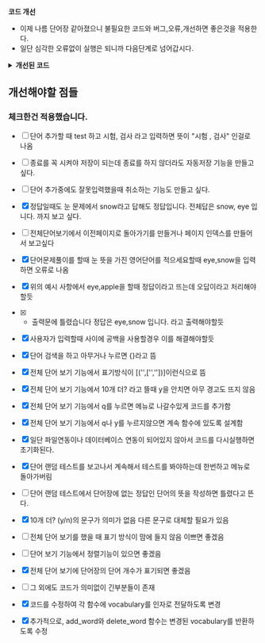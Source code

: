 <b>코드 개선</b>

- 이제 나름 단어장 같아졌으니 불필요한 코드와 버그,오류,개선하면 좋은것을 적용한다.
- 일단 심각한 오류없이 실행은 되니까 다음단계로 넘어갑시다.

<details>
<summary><b>개선된 코드</b></summary>

```python

import pickle
import random

def load_data():
    try:
        with open("vocabulary.pkl", "rb") as file:
            return pickle.load(file)
    except (FileNotFoundError, EOFError):
        return {}

def save_data(vocabulary):
    with open("vocabulary.pkl", "wb") as file:
        pickle.dump(vocabulary, file)

def add_word(vocabulary):
    word = input("추가할 단어를 입력하세요: ").strip()
    meaning = input(f"{word}의 뜻을 입력하세요: ").strip()

    word = word.lower()

    if word in vocabulary:
        if meaning not in vocabulary[word]:
            vocabulary[word].append(meaning)
        else:
            print(f"'{meaning}' 은 중복되는 뜻이에요.")
    else:
        vocabulary[word] = [meaning]

    return vocabulary

def delete_word(vocabulary):
    word = input("삭제할 단어를 입력하세요: ").strip()
    meaning = input(f"{word}의 뜻을 삭제하려면 뜻을 입력하세요 (전체 삭제는 그냥 Enter): ").strip()

    if word in vocabulary:
        if meaning:
            if meaning in vocabulary[word]:
                vocabulary[word].remove(meaning)
                if not vocabulary[word]:
                    del vocabulary[word]
            else:
                print(f"'{meaning}' 는 '{word}'의 뜻에 없어요.")
        else:
            del vocabulary[word]
    else:
        print(f"'{word}' 는 단어장에 없습니다.")

    return vocabulary

def search_language(vocabulary):
    language = input("검색할 단어나 뜻을 입력하세요: ").strip()
    results = {}

    for word, meaning in vocabulary.items():
        if language == word or language in meaning:
            results[word] = meaning

    if results:
        for word, meaning in results.items():
            print(f"{word} : {', '.join(meaning)}")
    else:
        print("검색된 단어나 뜻이 없습니다.")

def list_language(vocabulary):
    zero = 0
    total_words = len(vocabulary)
    print(f"총 단어 수: {total_words}\n")

    while True:
        if zero < len(vocabulary):
            for word, meaning in list(vocabulary.items())[zero:zero+10]:
                print(f"{word} : {', '.join(meaning)}")
            choice = input("\n다음 페이지를 볼꺼면 y를 눌러주세요. 메뉴로 나가려면 q를 눌러주세요: ").lower().strip()

            if choice == 'y':
                zero += 10
            elif choice == 'q':
                print("메뉴로 돌아갑니다.")
                break
            else:
                print("잘못된 입력입니다. 'y' 또는 'q'를 입력해주세요.")
                continue
        else:
            print("더 이상 단어가 없습니다.")
            break

def random_test(vocabulary):
    while True:
        if not vocabulary:
            print("테스트할 단어가 없습니다. 먼저 단어를 추가해주세요.")
            return

        word, meanings = random.choice(list(vocabulary.items()))
        # 정답 목록에서의 앞뒤 공백 제거
        meanings = [meaning.strip() for meaning in meanings]

        if random.choice([True, False]):
            print(f"'{word}'의 뜻은 무엇인가요?")
            answer = input("뜻을 입력하세요 (메뉴로 돌아가려면 'q' 입력, 여러 답을 입력할 때는 쉼표로 구분): ").lower().strip()
            if answer == "q":
                print("메뉴로 돌아갑니다.")
                return
            answer_list = [ans.strip() for ans in answer.split(',')]

            # 사용자의 답 중 하나라도 단어의 의미와 정확히 일치하지 않는 경우
            if not all(ans in meanings for ans in answer_list):
                print(f"틀렸습니다. 정답은 {', '.join(meanings)} 입니다.")
            else:
                print(f"정답입니다! 정답은 {', '.join(meanings)} 입니다.")
        else:
            selected_meaning = random.choice(meanings)
            print(f"이 뜻을 가진 단어는 무엇인가요? : {selected_meaning}")
            answer = input("단어를 입력하세요 (메뉴로 돌아가려면 'q' 입력): ").lower().strip()
            if answer == "q":
                print("메뉴로 돌아갑니다.")
                return
            if answer == word:
                print(f"정답입니다! 정답은 '{word}' 입니다.")
            else:
                print(f"틀렸습니다. 정답은 '{word}' 입니다.")
        print("\n다음 문제!\n")

def main():
    vocabulary = load_data()

    while True:
        print("\n영어 단어장 프로그램\n")
        print("1. 단어 추가")
        print("2. 단어 삭제")
        print("3. 단어 검색")
        print("4. 전체 단어 보기")
        print("5. 단어 랜덤 테스트")
        print("6. 종료")

        choice = input("원하시는 기능의 번호를 입력하세요: ").strip()
        if choice == "1":
            vocabulary = add_word(vocabulary)
        elif choice == "2":
            vocabulary = delete_word(vocabulary)
        elif choice == "3":
            search_language(vocabulary)
        elif choice == "4":
            list_language(vocabulary)
        elif choice == "5":
            random_test(vocabulary)
        elif choice == "6":
            save_data(vocabulary)
            print("프로그램을 종료합니다.")
            break
        else:
            print("잘못된 입력입니다. 다시 선택해주세요.")

if __name__ == "__main__":
    main()
```
</details>

## 개선해야할 점들
### 체크한건 적용했습니다.

- [ ] 단어 추가할 때 test 하고 시험, 검사 라고 입력하면 뜻이 "시험 , 검사" 인걸로 나옴
- [ ] 종료를 꼭 시켜야 저장이 되는데 종료를 하지 않더라도 자동저장 기능을 만들고 싶다.
- [ ] 단어 추가중에도 잘못입력했을때 취소하는 기능도 만들고 싶다.
- [x] 정답일때도 눈 문제에서 snow라고 답해도 정답입니다. 전체답은 snow, eye 입니다. 까지 보고 싶다.
- [ ] 전체단어보기에서 이전페이지로 돌아가기를 만들거나 페이지 인덱스를 만들어서 보고싶다
- [x] 단어문제풀이를 할때 눈 뜻을 가진 영어단어를 적으세요할때 eye,snow을 입력하면 오류로 나옴
- [x] 위의 예시 사항에서 eye,apple을 할때 정답이라고 뜨는데 오답이라고 처리해야할듯
- [x] + 출력문에 틀렸습니다 정답은 eye,snow 입니다. 라고 출력해야할듯
- [x] 사용자가 입력할때 사이에 공백을 사용할경우 이를 해결해야할듯
- [x] 단어 검색을 하고 아무거나 누르면 {}라고 뜸
- [x] 전체 단어 보기 기능에서 표기방식이 [('',['',''])]이런식으로 뜸
- [x] 전체 단어 보기 기능에서 10개 더? 라고 뜰때 y을 안치면 아무 경고도 뜨지 않음
- [x] 전체 단어 보기 기능에서 q를 누르면 메뉴로 나갈수있게 코드를 추가함
- [x] 전체 단어 보기 기능에서 q나 y를 누르지않으면 계속 함수에 있도록 설계함
- [x] 일단 파일연동이나 데이터베이스 연동이 되어있지 않아서 코드를 다시실행하면 초기화된다.
- [x] 단어 랜덤 테스트를 보고나서 계속해서 테스트를 봐야하는데 한번하고 메뉴로 돌아가버림
- [ ] 단어 랜덤 테스트에서 단어장에 없는 정답인 단어의 뜻을 작성하면 틀렸다고 뜬다.
- [x] 10개 더? (y/n)의 문구가 의미가 없음 다른 문구로 대체할 필요가 있음
- [ ] 전체 단어 보기를 했을 때 표기 방식이 맘에 들지 않음 이쁘면 좋겠음
- [ ] 단어 보기 기능에서 정렬기능이 있으면 좋겠음
- [x] 전체 단어 보기에 단어장의 단어 개수가 표기되면 좋겠음
- [ ] 그 외에도 코드가 의미없이 긴부분들이 존재
- [x] 코드를 수정하여 각 함수에 vocabulary를 인자로 전달하도록 변경
- [x]  추가적으로, add_word와 delete_word 함수는 변경된 vocabulary를 반환하도록 수정


